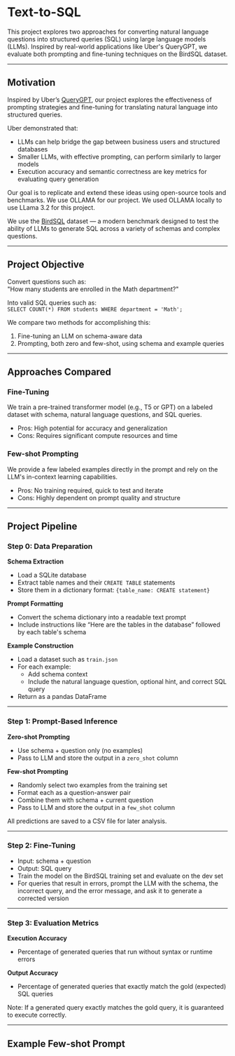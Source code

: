 # Text-to-SQL

This project explores two approaches for converting natural language questions into structured queries (SQL) using large language models (LLMs). Inspired by real-world applications like Uber's QueryGPT, we evaluate both  prompting and fine-tuning techniques on the BirdSQL dataset.

---

## Motivation

Inspired by Uber’s [QueryGPT](https://www.uber.com/blog/query-gpt/), our project explores the effectiveness of prompting strategies and fine-tuning for translating natural language into structured queries.

Uber demonstrated that:
- LLMs can help bridge the gap between business users and structured databases
- Smaller LLMs, with effective prompting, can perform similarly to larger models
- Execution accuracy and semantic correctness are key metrics for evaluating query generation

Our goal is to replicate and extend these ideas using open-source tools and benchmarks. We use OLLAMA for our project. We used OLLAMA locally to use LLama 3.2 for this project.

We use the [BirdSQL](http://bird-bench.github.io/) dataset — a modern benchmark designed to test the ability of LLMs to generate SQL across a variety of schemas and complex questions.

---

## Project Objective

Convert questions such as:  
"How many students are enrolled in the Math department?"  

Into valid SQL queries such as:  
`SELECT COUNT(*) FROM students WHERE department = 'Math';`

We compare two methods for accomplishing this:
1. Fine-tuning an LLM on schema-aware data 
2. Prompting, both zero and few-shot, using schema and example queries

---

## Approaches Compared

### Fine-Tuning
We train a pre-trained transformer model (e.g., T5 or GPT) on a labeled dataset with schema, natural language questions, and SQL queries.

- Pros: High potential for accuracy and generalization
- Cons: Requires significant compute resources and time

### Few-shot Prompting
We provide a few labeled examples directly in the prompt and rely on the LLM's in-context learning capabilities.

- Pros: No training required, quick to test and iterate
- Cons: Highly dependent on prompt quality and structure

---

## Project Pipeline

### Step 0: Data Preparation

**Schema Extraction**
- Load a SQLite database
- Extract table names and their `CREATE TABLE` statements
- Store them in a dictionary format: `{table_name: CREATE statement}`

**Prompt Formatting**
- Convert the schema dictionary into a readable text prompt
- Include instructions like “Here are the tables in the database” followed by each table's schema

**Example Construction**
- Load a dataset such as `train.json`
- For each example:
  - Add schema context
  - Include the natural language question, optional hint, and correct SQL query
- Return as a pandas DataFrame

---

### Step 1: Prompt-Based Inference

**Zero-shot Prompting**
- Use schema + question only (no examples)
- Pass to LLM and store the output in a `zero_shot` column

**Few-shot Prompting**
- Randomly select two examples from the training set
- Format each as a question-answer pair
- Combine them with schema + current question
- Pass to LLM and store the output in a `few_shot` column

All predictions are saved to a CSV file for later analysis.

---

### Step 2: Fine-Tuning

- Input: schema + question
- Output: SQL query
- Train the model on the BirdSQL training set and evaluate on the dev set
- For queries that result in errors, prompt the LLM with the schema, the incorrect query, and the error message, and ask it to generate a corrected version

---

### Step 3: Evaluation Metrics

**Execution Accuracy**
- Percentage of generated queries that run without syntax or runtime errors

**Output Accuracy**
- Percentage of generated queries that exactly match the gold (expected) SQL queries

Note: If a generated query exactly matches the gold query, it is guaranteed to execute correctly.

---

## Example Few-shot Prompt

